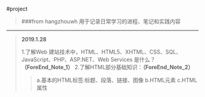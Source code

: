 #project
>###from hangzhouwh
>用于记录日常学习的进程、笔记和实践内容

---
> **2019.1.28**
> 
> 1.了解Web 建站技术中，HTML、HTML5、XHTML、CSS、SQL、JavaScript、PHP、ASP.NET、Web Services 是什么？**（ForeEnd_Note_1）**
> 2.了解HTML部分基础知识：**（ForeEnd_Note_2）**
> > a.基本的HTML标签:标题、段落、链接、图像
> > b.HTML元素
> > c.HTML属性
